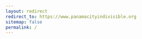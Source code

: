 ```yaml
---
layout: redirect
redirect_to: https://www.panamacityindivisible.org
sitemap: false
permalink: /
---
```


